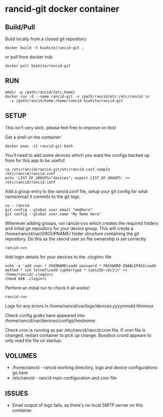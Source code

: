 # rancid-git docker container #

## Build/Pull ##

Build locally from a cloned git repository
```
docker build -t biwhite/rancid-git .
```
or pull from docker hub
```
docker pull biwhite/rancid-git
```

## RUN ##

```
mkdir -p /path/rancid/{etc,home}
docker run -d --name rancid-git -v /path/rancid/etc:/etc/rancid \n
  -v /path/rancid/home:/home/rancid biwhite/rancid-git
```

## SETUP ##

This isn't very slick, please feel free to improve on this!

Get a shell on the container:
```
docker exec -it rancid-git bash
```

You'll need to add some devices which you want the configs backed up from for this app to be useful!

```
cp /etc/rancid/rancid-git/etc/rancid.conf.sample /etc/rancid/rancid.conf
echo 'LIST_OF_GROUPS="devices"; export LIST_OF_GROUPS' >> /etc/rancid/rancid.conf
```

Add a group entry to the rancid.conf file, setup your git config for what name/email it commits to the git logs.
```
su - rancid
git config --global user.email "me@here"
git config --global user.name "My Name Here"
```

Whenever adding groups, run rancid-cvs which creates the required folders and
initial git repository for your device group.  This will create a
/home/rancid/var/GROUPNAME/ folder structure containing the git repository.  Do
this as the rancid user so file ownership is set correctly.

```
rancid-cvs
```
Add login details for your devices to the .cloginrc file
```
echo -e 'add user * USERNAME\nadd password * PASSWORD ENABLEPASS\nadd method * ssh telnet\nadd cyphertype * {aes256-cbc}\n' >> /home/rancid/.cloginrc
chmod 600 .cloginrc 
```

Perform an initial run to check it all works!  

```
rancid-run
```

Logs for any errors in /home/rancid/var/logs/devices._yyyymmdd.hhmmss_

Check config grabs have appeared into /home/rancid/var/devices/configs/_hostname_

Check cron is running as per /etc/rancid/rancid.cron file.  If cron file is
changed, restart container to pick up change.  Busybox crond appears to only
read the file on startup.

## VOLUMES ##
  * /home/rancid - rancid working directory, logs and device configurations go here
  * /etc/rancid - rancid main configuration and cron file

## ISSUES ##

  * Email output of logs fails, as there's no local SMTP server on this container.
